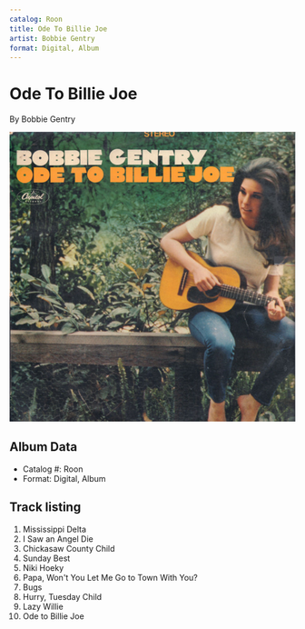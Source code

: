 ```yaml
---
catalog: Roon
title: Ode To Billie Joe
artist: Bobbie Gentry
format: Digital, Album
---
```


# Ode To Billie Joe

By Bobbie Gentry

![](../../assets/albumcovers/Bobbie_Gentry-Ode_To_Billie_Joe.png)

## Album Data

- Catalog #: Roon
- Format: Digital, Album


## Track listing


1. Mississippi Delta
2. I Saw an Angel Die
3. Chickasaw County Child
4. Sunday Best
5. Niki Hoeky
6. Papa, Won't You Let Me Go to Town With You?
7. Bugs
8. Hurry, Tuesday Child
9. Lazy Willie
10. Ode to Billie Joe

